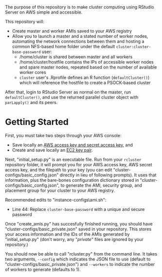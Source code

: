 The purpose of this repository is to make cluster computing using RStudio Server on AWS simple and accessible.

This repository will:

* Create master and worker AMIs saved to your AWS registry
* Allow you to launch a master and a stated number of worker nodes, automating
  the network connections between them and hosting a common NFS-based home
  folder under the default `cluster:cluster-base-password` user:
    * /home/cluster is shared between master and all workers
    * /home/cluster/hostfile contains the IPs of accessible worker nodes and
      spare master nodes, repeated based on the number of available worker cores
    * `cluster` user's .Rprofile defines an R function (`defaultCluster()`)
      which will reference the hostfile to create a PSOCK-based cluster

After that, login to RStudio Server as normal on the master, run
`defaultCluster()`, and use the returned parallel cluster object with
`parLapply()` and its peers.

# Getting Started

First, you must take two steps through your AWS console:

* Save locally an [AWS access key and secret access key](http://docs.aws.amazon.com/AWSSimpleQueueService/latest/SQSGettingStartedGuide/AWSCredentials.html), and
* Create and save locally an [EC2 key pair](http://docs.aws.amazon.com/AWSEC2/latest/UserGuide/ec2-key-pairs.html).
    
Next, "initial_setup.py" is an executable file. Run from your `rcluster`
repository folder, it will prompt you for your AWS access key, AWS secret access
key, and the filepath to your key (you can edit
"cluster-configs/basic_config.json" directly in lieu of following prompts). It
uses that information, plus the bare-bones configuration dictionary stored in
"cluster-configs/basic_config.json", to generate the AMI, security group, and
placement group for your cluster to your AWS registry.

Recommended edits to "instance-configs\ami.sh":
* Line 44: Replace `cluster-base-password` with a unique and secure password


Once "create_amis.py" has succesfully finished running, you should have
"cluster-configs/basic_private.json" saved in your repository. This stores your
access information and the IDs of the AMIs generated by "initial_setup.py"
(don't worry, any "*private*" files are ignored by your repository.)

You should now be able to call "rcluster.py" from the command line. It takes two
arguments, `--config` which indicates the JSON file to use (default to
"cluster-configs/basic_private.json") and `--workers` to indicate the number of
workers to generate (defaults to 1).
